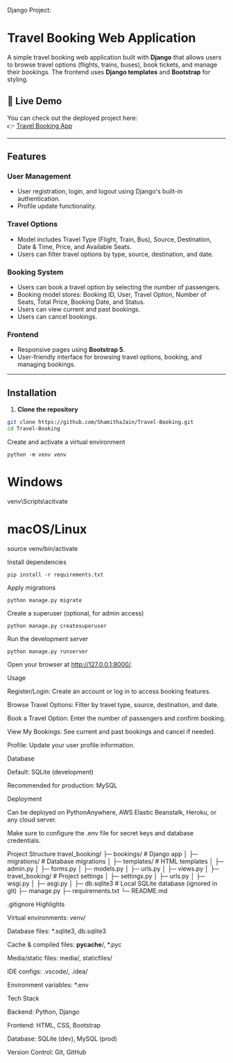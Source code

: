 Django Project:

# Travel Booking Web Application

A simple travel booking web application built with **Django** that allows users to browse travel options (flights, trains, buses), book tickets, and manage their bookings. The frontend uses **Django templates** and **Bootstrap** for styling.

## 🚀 Live Demo  
You can check out the deployed project here:  
👉 [Travel Booking App](https://shamithajain.pythonanywhere.com/)

---

## Features

### User Management
- User registration, login, and logout using Django's built-in authentication.
- Profile update functionality.

### Travel Options
- Model includes Travel Type (Flight, Train, Bus), Source, Destination, Date & Time, Price, and Available Seats.
- Users can filter travel options by type, source, destination, and date.

### Booking System
- Users can book a travel option by selecting the number of passengers.
- Booking model stores: Booking ID, User, Travel Option, Number of Seats, Total Price, Booking Date, and Status.
- Users can view current and past bookings.
- Users can cancel bookings.

### Frontend
- Responsive pages using **Bootstrap 5**.
- User-friendly interface for browsing travel options, booking, and managing bookings.

---

## Installation

1. **Clone the repository**
```bash
git clone https://github.com/ShamithaJain/Travel-Booking.git
cd Travel-Booking

```
Create and activate a virtual environment
```
python -m venv venv
```
# Windows
venv\Scripts\activate
# macOS/Linux
source venv/bin/activate

Install dependencies
```
pip install -r requirements.txt
```

Apply migrations
```
python manage.py migrate
```

Create a superuser (optional, for admin access)
```
python manage.py createsuperuser
```

Run the development server
```
python manage.py runserver
```

Open your browser at http://127.0.0.1:8000/.

Usage

Register/Login: Create an account or log in to access booking features.

Browse Travel Options: Filter by travel type, source, destination, and date.

Book a Travel Option: Enter the number of passengers and confirm booking.

View My Bookings: See current and past bookings and cancel if needed.

Profile: Update your user profile information.

Database

Default: SQLite (development)

Recommended for production: MySQL

Deployment

Can be deployed on PythonAnywhere, AWS Elastic Beanstalk, Heroku, or any cloud server.

Make sure to configure the .env file for secret keys and database credentials.

Project Structure
travel_booking/
├─ bookings/            # Django app
│  ├─ migrations/       # Database migrations
│  ├─ templates/        # HTML templates
│  ├─ admin.py
│  ├─ forms.py
│  ├─ models.py
│  ├─ urls.py
│  ├─ views.py
│
├─ travel_booking/       # Project settings
│  ├─ settings.py
│  ├─ urls.py
│  ├─ wsgi.py
│  ├─ asgi.py
│
├─ db.sqlite3            # Local SQLite database (ignored in git)
├─ manage.py
├─ requirements.txt
└─ README.md

.gitignore Highlights

Virtual environments: venv/

Database files: *.sqlite3, db.sqlite3

Cache & compiled files: __pycache__/, *.pyc

Media/static files: media/, staticfiles/

IDE configs: .vscode/, .idea/

Environment variables: *.env

Tech Stack

Backend: Python, Django

Frontend: HTML, CSS, Bootstrap

Database: SQLite (dev), MySQL (prod)

Version Control: Git, GitHub
